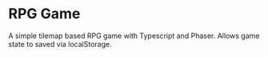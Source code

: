 # RPG Game

A simple tilemap based RPG game with Typescript and Phaser. Allows game state to saved via localStorage.
